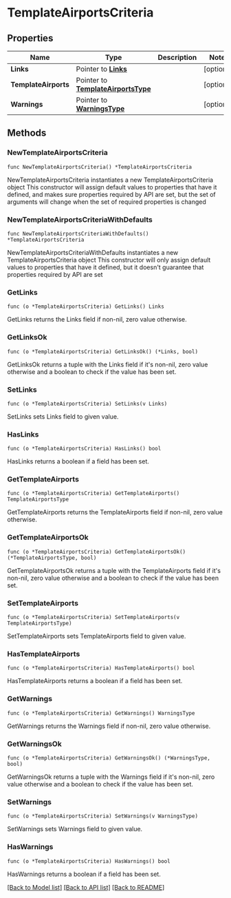 # TemplateAirportsCriteria

## Properties

Name | Type | Description | Notes
------------ | ------------- | ------------- | -------------
**Links** | Pointer to [**Links**](Links.md) |  | [optional] 
**TemplateAirports** | Pointer to [**TemplateAirportsType**](TemplateAirportsType.md) |  | [optional] 
**Warnings** | Pointer to [**WarningsType**](WarningsType.md) |  | [optional] 

## Methods

### NewTemplateAirportsCriteria

`func NewTemplateAirportsCriteria() *TemplateAirportsCriteria`

NewTemplateAirportsCriteria instantiates a new TemplateAirportsCriteria object
This constructor will assign default values to properties that have it defined,
and makes sure properties required by API are set, but the set of arguments
will change when the set of required properties is changed

### NewTemplateAirportsCriteriaWithDefaults

`func NewTemplateAirportsCriteriaWithDefaults() *TemplateAirportsCriteria`

NewTemplateAirportsCriteriaWithDefaults instantiates a new TemplateAirportsCriteria object
This constructor will only assign default values to properties that have it defined,
but it doesn't guarantee that properties required by API are set

### GetLinks

`func (o *TemplateAirportsCriteria) GetLinks() Links`

GetLinks returns the Links field if non-nil, zero value otherwise.

### GetLinksOk

`func (o *TemplateAirportsCriteria) GetLinksOk() (*Links, bool)`

GetLinksOk returns a tuple with the Links field if it's non-nil, zero value otherwise
and a boolean to check if the value has been set.

### SetLinks

`func (o *TemplateAirportsCriteria) SetLinks(v Links)`

SetLinks sets Links field to given value.

### HasLinks

`func (o *TemplateAirportsCriteria) HasLinks() bool`

HasLinks returns a boolean if a field has been set.

### GetTemplateAirports

`func (o *TemplateAirportsCriteria) GetTemplateAirports() TemplateAirportsType`

GetTemplateAirports returns the TemplateAirports field if non-nil, zero value otherwise.

### GetTemplateAirportsOk

`func (o *TemplateAirportsCriteria) GetTemplateAirportsOk() (*TemplateAirportsType, bool)`

GetTemplateAirportsOk returns a tuple with the TemplateAirports field if it's non-nil, zero value otherwise
and a boolean to check if the value has been set.

### SetTemplateAirports

`func (o *TemplateAirportsCriteria) SetTemplateAirports(v TemplateAirportsType)`

SetTemplateAirports sets TemplateAirports field to given value.

### HasTemplateAirports

`func (o *TemplateAirportsCriteria) HasTemplateAirports() bool`

HasTemplateAirports returns a boolean if a field has been set.

### GetWarnings

`func (o *TemplateAirportsCriteria) GetWarnings() WarningsType`

GetWarnings returns the Warnings field if non-nil, zero value otherwise.

### GetWarningsOk

`func (o *TemplateAirportsCriteria) GetWarningsOk() (*WarningsType, bool)`

GetWarningsOk returns a tuple with the Warnings field if it's non-nil, zero value otherwise
and a boolean to check if the value has been set.

### SetWarnings

`func (o *TemplateAirportsCriteria) SetWarnings(v WarningsType)`

SetWarnings sets Warnings field to given value.

### HasWarnings

`func (o *TemplateAirportsCriteria) HasWarnings() bool`

HasWarnings returns a boolean if a field has been set.


[[Back to Model list]](../README.md#documentation-for-models) [[Back to API list]](../README.md#documentation-for-api-endpoints) [[Back to README]](../README.md)


